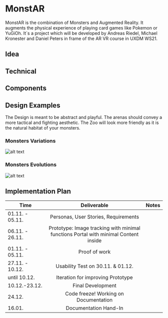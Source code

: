 # MonstAR
MonstAR is the combination of Monsters and Augmented Reality. It augments the physical experience of playing card games like Pokemon or YuGiOh. 
It´s a project which will be developed by Andreas Riedel, Michael Kronester and Daniel Peters in frame of the AR VR course in UXDM WS21.
## Idea

## Technical 

## Components

## Design Examples
The Design is meant to be abstract and playful. The arenas should convey a more tactical and fighting aesthetic. The Zoo will look more friendly as it is the natural habitat of your monsters.

### Monsters Variations

![alt text](https://assetstorev1-prd-cdn.unity3d.com/package-screenshot/19555c19-4707-4397-b524-4ced3d50d83b.webp "Asset Example for Monsters Variation")

### Monsters Evolutions
![alt text](https://assetstorev1-prd-cdn.unity3d.com/package-screenshot/6af24812-3c8c-4e76-88ff-cf1784858b79.webp "Asset Example for Monsters Evolution")

## Implementation Plan

| Time     | Deliverable          | Notes |
| ------------- |:-------------:| -----:|
| 01.11. - 05.11.     | Personas, User Stories, Requirements  |  |
| 06.11. - 26.11.     | Prototype: Image tracking with minimal functions Portal with minimal Content inside    |    |
| 01.11. - 05.11. |   Proof of work  |     |
|27.11. - 10.12. |Usability Test on 30.11. & 01.12. ||
|until 10.12.|Iteration for improving Prototype||
|10.12.-23.12.|Final Development||
|24.12.|Code freeze! Working on Documentation||
|16.01.|Documentation Hand-In||
 

 






